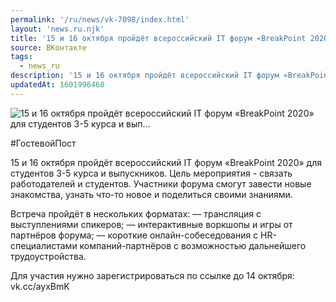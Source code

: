 ```yaml
---
permalink: '/ru/news/vk-7098/index.html'
layout: 'news.ru.njk'
title: '15 и 16 октября пройдёт всероссийский IT форум «BreakPoint 2020» для студентов 3-5 курса и вып'
source: ВКонтакте
tags:
  - news_ru
description: '15 и 16 октября пройдёт всероссийский IT форум «BreakPoint 2020» для студентов 3-5 курса и вып…'
updatedAt: 1601996460
---
```

![15 и 16 октября пройдёт всероссийский IT форум «BreakPoint 2020» для студентов 3-5 курса и вып…](https://sun9-65.userapi.com/impg/mnMDaYOJLg-4CPrP4gGtCizaBE-3B5s_uvIgvw/wnPib8VByK8.jpg?size=640x365&quality=96&proxy=1&sign=6ff034ce8920bbeef106f70868352ebd&c_uniq_tag=2c-Hg2Uu42qpiQGDSRRGVcFguUMONbFIrmie5b7Xglo&type=album)

#ГостевойПост

15 и 16 октября пройдёт всероссийский IT форум «BreakPoint 2020» для студентов 3-5 курса и выпускников. Цель мероприятия - связать работодателей и студентов. Участники форума смогут завести новые знакомства, узнать что-то новое и поделиться своими знаниями.

Встреча пройдёт в нескольких форматах:
— трансляция с выступлениями спикеров;
— интерактивные воркшопы и игры от партнёров форума;
— короткие онлайн-собеседования с HR-специалистами компаний-партнёров с возможностью дальнейшего трудоустройства.

Для участия нужно зарегистрироваться по ссылке до 14 октября: vk.cc/ayxBmK
